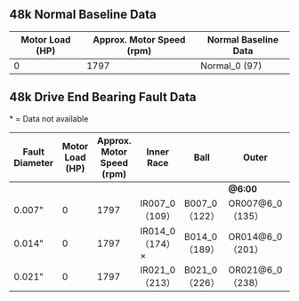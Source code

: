 ## 48k Normal Baseline Data

| Motor Load (HP) | Approx. Motor Speed (rpm) | Normal Baseline Data |
| --------------- | ------------------------- | -------------------- |
| 0               | 1797                      | Normal_0 (97)        |

## 48k Drive End Bearing Fault Data

\* = Data not available

| **Fault Diameter** | **Motor Load (HP)** | **Approx. Motor Speed (rpm)** | **Inner Race**  | **Ball**      | Outer            |                  |                   |
| ------------------ | ------------------- | ----------------------------- | --------------- | ------------- | ---------------- | ---------------- | ----------------- |
|                    |                     |                               |                 |               | **@6:00**        | **@3:00**        | **@12:00**        |
| 0.007"             | 0                   | 1797                          | IR007_0（109）  | B007_0（122） | OR007@6_0（135） | OR007@3_0（148） | OR007@12_0（161） |
| 0.014"             | 0                   | 1797                          | IR014_0（174）× | B014_0（189） | OR014@6_0（201） | *                | *                 |
| 0.021"             | 0                   | 1797                          | IR021_0（213）  | B021_0（226） | OR021@6_0（238） | OR021@3_0（250） | OR021@12_0（262） |